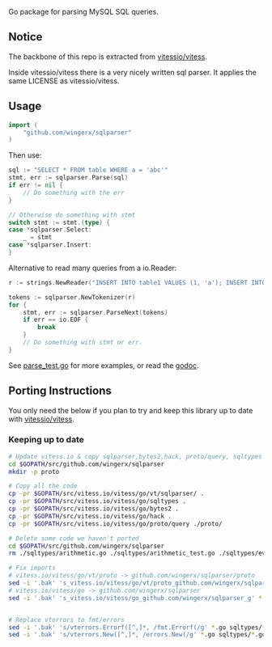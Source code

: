 Go package for parsing MySQL SQL queries.

## Notice

The backbone of this repo is extracted from [vitessio/vitess](https://github.com/vitessio/vitess).

Inside vitessio/vitess there is a very nicely written sql parser. 
It applies the same LICENSE as vitessio/vitess.

## Usage

```go
import (
    "github.com/wingerx/sqlparser"
)
```

Then use:

```go
sql := "SELECT * FROM table WHERE a = 'abc'"
stmt, err := sqlparser.Parse(sql)
if err != nil {
	// Do something with the err
}

// Otherwise do something with stmt
switch stmt := stmt.(type) {
case *sqlparser.Select:
	_ = stmt
case *sqlparser.Insert:
}
```

Alternative to read many queries from a io.Reader:

```go
r := strings.NewReader("INSERT INTO table1 VALUES (1, 'a'); INSERT INTO table2 VALUES (3, 4);")

tokens := sqlparser.NewTokenizer(r)
for {
	stmt, err := sqlparser.ParseNext(tokens)
	if err == io.EOF {
		break
	}
	// Do something with stmt or err.
}
```

See [parse_test.go](https://github.com/wingerx/sqlparser/blob/master/parse_test.go) for more examples, or read the [godoc](https://godoc.org/github.com/wingerx/sqlparser).


## Porting Instructions

You only need the below if you plan to try and keep this library up to date with [vitessio/vitess](https://github.com/vitessio/vitess).

### Keeping up to date
```bash
# Update vitess.io & copy sqlparser,bytes2,hack, proto/query, sqltypes to $GOPATH/src/github.com/wingerx/sqlparser 
cd $GOPATH/src/github.com/wingerx/sqlparser
mkdir -p proto

# Copy all the code
cp -pr $GOPATH/src/vitess.io/vitess/go/vt/sqlparser/ .
cp -pr $GOPATH/src/vitess.io/vitess/go/sqltypes .
cp -pr $GOPATH/src/vitess.io/vitess/go/bytes2 .
cp -pr $GOPATH/src/vitess.io/vitess/go/hack .
cp -pr $GOPATH/src/vitess.io/vitess/go/proto/query ./proto/

# Delete some code we haven't ported
cd $GOPATH/src/github.com/wingerx/sqlparser
rm ./sqltypes/arithmetic.go ./sqltypes/arithmetic_test.go ./sqltypes/event_token.go ./sqltypes/event_token_test.go ./sqltypes/proto3.go ./sqltypes/proto3_test.go ./sqltypes/query_response.go ./sqltypes/result.go ./sqltypes/result_test.go

# Fix imports
# vitess.io/vitess/go/vt/proto -> github.com/wingerx/sqlparser/proto
sed -i '.bak' 's_vitess.io/vitess/go/vt/proto_github.com/wingerx/sqlparser/proto_g' *.go
# vitess.io/vitess/go -> github.com/wingerx/sqlparser
sed -i '.bak' 's_vitess.io/vitess/go_github.com/wingerx/sqlparser_g' *.go


# Replace vterrors to fmt/errors
sed -i '.bak' 's/vterrors.Errorf([^,]*, /fmt.Errorf(/g' *.go sqltypes/*.go
sed -i '.bak' 's/vterrors.New([^,]*, /errors.New(/g' *.go sqltypes/*.go
```